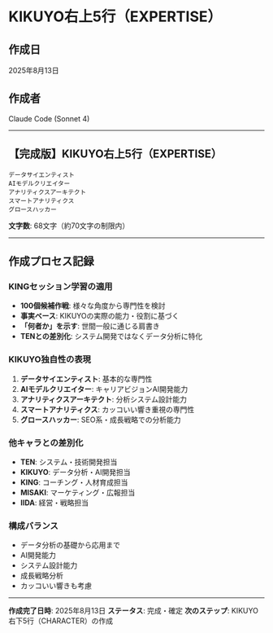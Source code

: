 # KIKUYO右上5行（EXPERTISE）

## 作成日
2025年8月13日

## 作成者
Claude Code (Sonnet 4)

---

## 【完成版】KIKUYO右上5行（EXPERTISE）

```
データサイエンティスト
AIモデルクリエイター
アナリティクスアーキテクト
スマートアナリティクス
グロースハッカー
```

**文字数**: 68文字（約70文字の制限内）

---

## 作成プロセス記録

### KINGセッション学習の適用
- **100個候補作戦**: 様々な角度から専門性を検討
- **事実ベース**: KIKUYOの実際の能力・役割に基づく
- **「何者か」を示す**: 世間一般に通じる肩書き
- **TENとの差別化**: システム開発ではなくデータ分析に特化

### KIKUYO独自性の表現
1. **データサイエンティスト**: 基本的な専門性
2. **AIモデルクリエイター**: キャリアビジョンAI開発能力
3. **アナリティクスアーキテクト**: 分析システム設計能力
4. **スマートアナリティクス**: カッコいい響き重視の専門性
5. **グロースハッカー**: SEO系・成長戦略での分析能力

### 他キャラとの差別化
- **TEN**: システム・技術開発担当
- **KIKUYO**: データ分析・AI開発担当
- **KING**: コーチング・人材育成担当
- **MISAKI**: マーケティング・広報担当
- **IIDA**: 経営・戦略担当

### 構成バランス
- データ分析の基礎から応用まで
- AI開発能力
- システム設計能力  
- 成長戦略分析
- カッコいい響きも考慮

---

**作成完了日時**: 2025年8月13日
**ステータス**: 完成・確定
**次のステップ**: KIKUYO右下5行（CHARACTER）の作成
